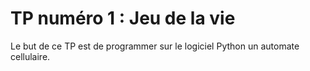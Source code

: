 # TP numéro 1 : Jeu de la vie
Le but de ce TP est de programmer sur le logiciel Python un automate cellulaire.
